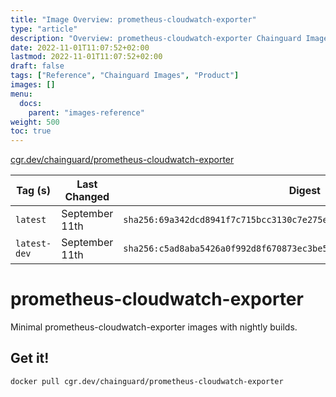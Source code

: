 ```yaml
---
title: "Image Overview: prometheus-cloudwatch-exporter"
type: "article"
description: "Overview: prometheus-cloudwatch-exporter Chainguard Image"
date: 2022-11-01T11:07:52+02:00
lastmod: 2022-11-01T11:07:52+02:00
draft: false
tags: ["Reference", "Chainguard Images", "Product"]
images: []
menu:
  docs:
    parent: "images-reference"
weight: 500
toc: true
---
```


[cgr.dev/chainguard/prometheus-cloudwatch-exporter](https://github.com/chainguard-images/images/tree/main/images/prometheus-cloudwatch-exporter)

| Tag (s)       | Last Changed   | Digest                                                                    |
|---------------|----------------|---------------------------------------------------------------------------|
|  `latest`     | September 11th | `sha256:69a342dcd8941f7c715bcc3130c7e275ec57abc19aa0e758f532f0dd6550ec48` |
|  `latest-dev` | September 11th | `sha256:c5ad8aba5426a0f992d8f670873ec3be58b12961f8506a023387b89d536f10af` |

# prometheus-cloudwatch-exporter

Minimal prometheus-cloudwatch-exporter images with nightly builds.

## Get it!

```shell
docker pull cgr.dev/chainguard/prometheus-cloudwatch-exporter
```
